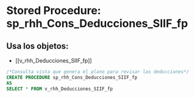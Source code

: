 # Stored Procedure: sp_rhh_Cons_Deducciones_SIIF_fp

## Usa los objetos:
- [[v_rhh_Deducciones_SIIF_fp]]

```sql
/*Consulta vista que genera el plano para revisar las deducciones*/
CREATE PROCEDURE sp_rhh_Cons_Deducciones_SIIF_fp
AS
SELECT * FROM v_rhh_Deducciones_SIIF_fp

```

